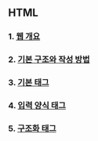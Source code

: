 ## HTML

### 1. [웹 개요](https://github.com/EunJi9739/JavaSpringClassA2/blob/main/%EC%A0%95%EB%A6%AC/CSS/%EC%9B%B9%20%EA%B0%9C%EC%9A%94.md)

### 2. [기본 구조와 작성 방법](https://github.com/EunJi9739/JavaSpringClassA2/blob/main/%EC%A0%95%EB%A6%AC/CSS/%EA%B8%B0%EB%B3%B8%20%EA%B5%AC%EC%A1%B0%EC%99%80%20%EC%9E%91%EC%84%B1%20%EB%B0%A9%EB%B2%95.md)

### 3. [기본 태그](https://github.com/EunJi9739/JavaSpringClassA2/blob/main/%EC%A0%95%EB%A6%AC/HTML/%EA%B8%B0%EB%B3%B8%20%ED%83%9C%EA%B7%B8.md)

### 4. [입력 양식 태그]()

### 5. [구조화 태그]()

